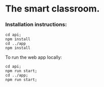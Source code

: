 # The smart classroom.

### Installation instructions:

```
cd api;
npm install
cd ../app
npm install
```

To run the web app locally:
```
cd api;
npm run start;
cd ../app;
npm run start;
```